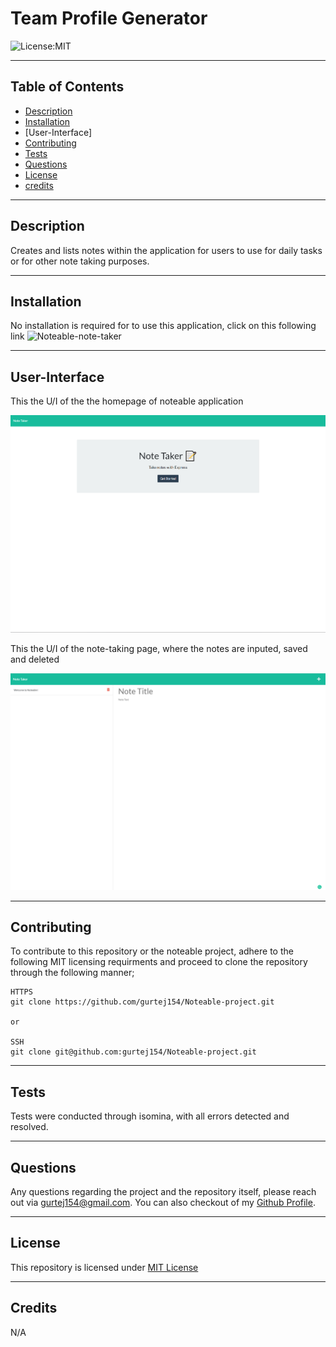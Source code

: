 # Team Profile Generator

![License:MIT](https://img.shields.io/badge/MIT-License-yellowgreen)

---

## Table of Contents

- [Description](#description)
- [Installation](#installation)
- [User-Interface]
- [Contributing](#contributing)
- [Tests](#tests)
- [Questions](#questions)
- [License](#license)
- [credits](#credits)

---

## Description

Creates and lists notes within the application for users to use for daily tasks or for other note taking purposes.

---

## Installation

No installation is required for to use this application, click on this following link ![Noteable-note-taker](https://noteable-note-taker.herokuapp.com/)

---

## User-Interface

This the U/I of the the homepage of noteable application

![Screenshot-1](assets/home-page.png)

This the U/I of the note-taking page, where the notes are inputed, saved and deleted

![Screenshot-2](assets/note-taker.png)

---

## Contributing

To contribute to this repository or the noteable project, adhere to the following MIT licensing requirments and proceed to clone the repository through the following manner;

```
HTTPS
git clone https://github.com/gurtej154/Noteable-project.git

or

SSH
git clone git@github.com:gurtej154/Noteable-project.git
```

---

## Tests

Tests were conducted through isomina, with all errors detected and resolved.

---

## Questions

Any questions regarding the project and the repository itself, please reach out via gurtej154@gmail.com. You can also checkout of my [Github Profile](https://github.com/gurtej154).

---

## License

This repository is licensed under [MIT License](LICENSE)

---

## Credits

N/A
